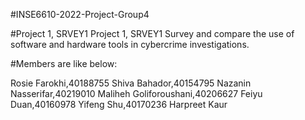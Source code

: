 #INSE6610-2022-Project-Group4


#Project 1, SRVEY1
Project 1, SRVEY1 Survey and compare the use of software and hardware tools in cybercrime investigations.

#Members are like below:

Rosie Farokhi,40188755
Shiva Bahador,40154795
Nazanin Nasserifar,40219010
Maliheh Goliforoushani,40206627
Feiyu Duan,40160978
Yifeng Shu,40170236
Harpreet Kaur
